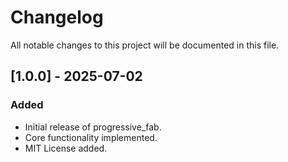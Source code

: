 # Changelog

All notable changes to this project will be documented in this file.

## [1.0.0] - 2025-07-02
### Added
- Initial release of progressive_fab.
- Core functionality implemented.
- MIT License added.

